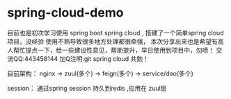 # spring-cloud-demo
目前也是初次学习使用 spring boot spring cloud , 搭建了一个简单spring cloud项目，没经验 使用不熟导致很多地方处理都很牵强，
本次分享出来也是希望有高人帮忙提点一下，给一些建设性意见，帮助提升，早日使用到项目中，勿喷！ 交流QQ:443458144 加Q注明:git spring cloud
共勉！

目前架构：
nginx -> zuul(多个) -> feign(多个) -> service/dao(多个)


session：
通过spring session 持久到redis ,应用在 zuul层


